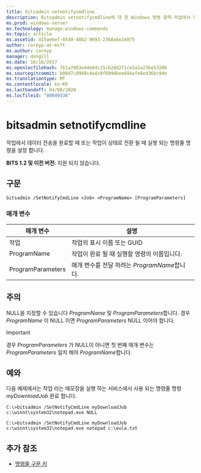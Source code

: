 ```yaml
---
title: bitsadmin setnotifycmdline
description: Bitsadmin setnotifycmdline에 대 한 Windows 명령 항목-작업에서 데이터 전송을 완료할 때 또는 작업이 상태로 전환 될 때 실행 되는 명령줄 명령을 설정 합니다.
ms.prod: windows-server
ms.technology: manage-windows-commands
ms.topic: article
ms.assetid: 415ae6ef-8549-48b2-9693-2368a6e24075
author: coreyp-at-msft
ms.author: coreyp
manager: dongill
ms.date: 10/16/2017
ms.openlocfilehash: 761a7003e44e8dc15cb2dd2f1ce5a1a23be53286
ms.sourcegitcommit: b00d7c8968c4adc8f699dbee694afe6ed36bc9de
ms.translationtype: MT
ms.contentlocale: ko-KR
ms.lasthandoff: 04/08/2020
ms.locfileid: "80849336"
---
```

# <a name="bitsadmin-setnotifycmdline"></a>bitsadmin setnotifycmdline

작업에서 데이터 전송을 완료할 때 또는 작업이 상태로 전환 될 때 실행 되는 명령줄 명령을 설정 합니다.

**BITS 1.2 및 이전 버전**: 지원 되지 않습니다.

## <a name="syntax"></a>구문

```
bitsadmin /SetNotifyCmdLine <Job> <ProgramName> [ProgramParameters]
```

### <a name="parameters"></a>매개 변수

|매개 변수|설명|
|---------|-----------|
|작업|작업의 표시 이름 또는 GUID|
|ProgramName|작업이 완료 될 때 실행할 명령의 이름입니다.|
|ProgramParameters|매개 변수를 전달 하려는 *ProgramName*합니다.|

## <a name="remarks"></a>주의

NULL을 지정할 수 있습니다 *ProgramName* 및 *ProgramParameters*합니다. 경우 *ProgramName* 이 NULL 이면 *ProgramParameters* NULL 이어야 합니다.

> [!IMPORTANT]
> 경우 *ProgramParameters* 가 NULL이 아니면 첫 번째 매개 변수는 *ProgramParameters* 일치 해야 *ProgramName*합니다.

## <a name="examples"></a><a name=BKMK_examples></a>예와

다음 예제에서는 작업 라는 메모장을 실행 하는 서비스에서 사용 되는 명령줄 명령 *myDownloadJob* 완료 합니다.
```
C:\>bitsadmin /SetNotifyCmdLine myDownloadJob c:\winnt\system32\notepad.exe NULL
```
```
C:\>bitsadmin /SetNotifyCmdLine myDownloadJob c:\winnt\system32\notepad.exe notepad c:\eula.txt
```

## <a name="additional-references"></a>추가 참조

- [명령줄 구문 키](command-line-syntax-key.md)